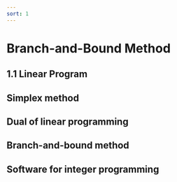```yaml
---
sort: 1
---
```


# Branch-and-Bound Method

## 1.1 Linear Program

## Simplex method
## Dual of linear programming
## Branch-and-bound method
## Software for integer programming


<br />
<!-- 蓝 -->
<b><font color="#3399ff"></font></b>
<!-- 绿 -->
<b><font color="#00B050"></font></b>
<!-- 橙 -->
<font color="#FF4500"></font>
